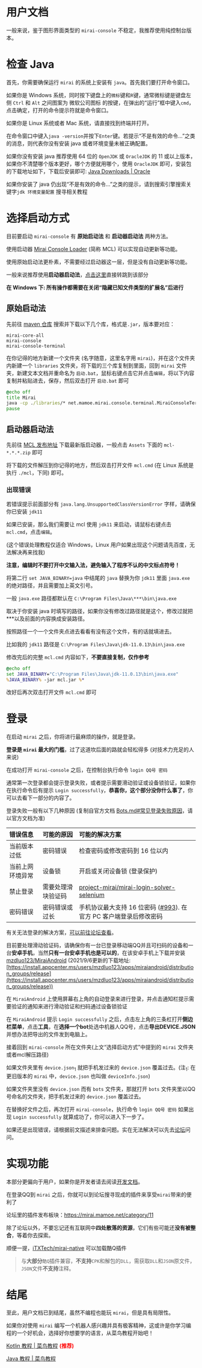 # 用户文档

一般来说，鉴于图形界面类型的 `mirai-console` 不稳定，我推荐使用纯控制台版本。

# 检查 Java

首先，你需要确保运行 `mirai` 的系统上安装有  `java`。首先我们要打开命令窗口。

如果你是 Windows 系统，同时按下键盘上的`微标`键和`R`键，通常微标键是键盘左侧 `Ctrl` 和 `Alt` 之间图案为 微软公司图标 的按键，在弹出的“运行”框中键入`cmd`，点击确定，打开的命令提示符就是命令窗口。

如果你是 Linux 系统或者 Mac 系统，请直接找到终端并打开。

在命令窗口中键入`java -version`并按下`Enter`键。若提示“不是有效的命令…”之类的消息，则代表你没有安装 java 或者环境变量未被正确配置。

如果你没有安装 java 推荐使用 64 位的 `OpenJDK` 或 `OracleJDK` 的 11 或以上版本，如果你不清楚哪个版本更好，哪个方便就用哪个，使用 `OracleJDK` 即可，安装包的下载地址如下，下载后安装即可: [Java Downloads | Oracle](https://www.oracle.com/java/technologies/downloads/#java11-windows)

如果你安装了 java 仍出现“不是有效的命令…”之类的提示，请到搜索引擎搜索关键字`jdk 环境变量配置` 搜寻相关教程

# 选择启动方式

目前要启动 `mirai-console` 有 **原始启动法** 和 **启动器启动法** 两种方法。

使用启动器 [Mirai Console Loader](https://github.com/iTXTech/mirai-console-loader) (简称 MCL) 可以实现自动更新等功能。

使用原始启动法更朴素，不需要经过启动器这一层，但是没有自动更新等功能。

一般来说推荐使用**启动器启动法**，[点击这里](#启动器启动法)直接转跳到该部分

**在 Windows 下: 所有操作都需要在关闭“隐藏已知文件类型的扩展名”后进行**

## 原始启动法

先前往 [maven 仓库](https://mvnrepository.com/) 搜索并下载以下几个库，格式是`.jar`，版本要对应：

```
mirai-core-all
mirai-console
mirai-console-terminal
```

在你记得的地方新建一个文件夹 (名字随意，这里名字用 `mirai`)，并在这个文件夹内新建一个 `libraries` 文件夹，将下载的三个库复制到里面，回到 `mirai` 文件夹，新建文本文档并重命名为 `启动.bat`，鼠标右键点击它并点击`编辑`，将以下内容复制并粘贴进去，保存，然后双击打开 `启动.bat` 即可

```bat
@echo off
title Mirai
java -cp ./libraries/* net.mamoe.mirai.console.terminal.MiraiConsoleTerminalLoader
pause
```

## 启动器启动法

先前往 [MCL 发布地址](https://github.com/iTXTech/mirai-console-loader/releases) 下载最新版启动器，一般点击 `Assets` 下面的 `mcl-*.*.*.zip` 即可

将下载的文件解压到你记得的地方，然后双击打开文件 `mcl.cmd` (在 Linux 系统是 执行 `./mcl`，下同) 即可。

### 出现错误

若错误提示前面部分有 `java.lang.UnsupportedClassVersionError` 字样，请确保你已安装 `jdk11`

如果已安装，那么我们需要让 mcl 使用 `jdk11` 来启动，请鼠标右键点击 `mcl.cmd`，点击`编辑`。

(这个错误处理教程仅适合 Windows，Linux 用户如果出现这个问题请先百度，无法解决再来找我)

**注意，编辑时不要打开中文输入法，避免输入了程序不认的中文标点符号！**

将第二行 `set JAVA_BINARY=java` 中结尾的 `java` 替换为你 `jdk11` 里面 `java.exe` 的绝对路径，并且需要加上英文引号。

一般 `java.exe` 路径都默认在 `C:\Program Files\Java\***\bin\java.exe`

取决于你安装 java 时填写的路径，如果你没有修改过路径就是这个，修改过就把***以及前面的内容换成安装路径。

按照路径一个一个文件夹点进去看看有没有这个文件，有的话就填进去。

比如我的 `jdk11` 路径是 `C:\Program Files\Java\jdk-11.0.13\bin\java.exe`

修改完后的完整 `mcl.cmd` 内容如下，**不要直接复制，仅作参考**

```bat
@echo off
set JAVA_BINARY="C:\Program Files\Java\jdk-11.0.13\bin\java.exe"
%JAVA_BINARY% -jar mcl.jar %*
```

改好后再次双击打开文件 `mcl.cmd` 即可

# 登录

在启动 `mirai` 之后，你将进行最麻烦的操作，就是登录。

**登录是 `mirai` 最大的门槛**，过了这道坎后面的路就会轻松得多 (对技术力充足的人来说)

在成功打开 `mirai-console` 之后，在控制台执行命令 `login QQ号 密码`

通常第一次登录都会提示登录失败，或者提示需要滑动验证或设备锁验证，如果你在执行命令后有提示 `Login successfully`，**恭喜你，这个部分没你什么事了**，你可以去看下一部分的内容了。

登录失败一般有以下几种原因 (复制自官方文档 [Bots.md#常见登录失败原因](https://github.com/mamoe/mirai/blob/dev/docs/Bots.md#常见登录失败原因)，请以官方文档为准)

| 错误信息         | 可能的原因         | 可能的解决方案                                               |
| :--------------- | :----------------- | :----------------------------------------------------------- |
| 当前版本过低     | 密码错误           | 检查密码或修改密码到 16 位以内                               |
| 当前上网环境异常 | 设备锁             | 开启或关闭设备锁 (登录保护)                                  |
| 禁止登录         | 需要处理滑块验证码 | [project-mirai/mirai-login-solver-selenium](https://github.com/project-mirai/mirai-login-solver-selenium) |
| 密码错误         | 密码错误或过长     | 手机协议最大支持 16 位密码 ([#993](https://github.com/mamoe/mirai/discussions/993 )). 在官方 PC 客户端登录后修改密码 |

有关无法登录的解决方案，[可以前往论坛查看](https://mirai.mamoe.net/topic/223)。

目前要处理滑动验证码，请确保你有一台已登录移动端QQ并且可扫码的设备和一台**安卓手机**，当然**只有一台安卓手机也是可以的**，在该安卓手机上下载并安装 [mzdluo123/MiraiAndroid](https://github.com/mzdluo123/MiraiAndroid) (2021/9/6更新的下载地址: [https://install.appcenter.ms/users/mzdluo123/apps/miraiandroid/distribution_groups/release](https://install.appcenter.ms/users/mzdluo123/apps/miraiandroid/distribution_groups/release))

在 `MiraiAndroid` 上使用屏幕右上角的自动登录来进行登录，并点击通知栏提示需要验证的通知来进行滑动验证和扫码通过设备锁验证

在 `MiraiAndroid` 提示 `Login successfully` 之后，点击左上角的三条杠打开**侧边栏菜单**，点击**工具**，在**选择一个bot**处选中机器人QQ号，点击**导出DEVICE.JSON**并想办法把导出的文件发到电脑上。

接着回到 `mirai-console` 所在文件夹(上文“选择启动方式”中提到的 `mirai` 文件夹或者mcl解压路径)

如果文件夹里有 `device.json`<sub>1</sub> 就把手机发过来的 `device.json` 覆盖过去。(注<sub>1</sub>: 在更旧版本的 `mirai` 中，`device.json` 也叫做 `deviceInfo.json`)

如果文件夹里没有 `device.json` 而有 `bots` 文件夹，那就打开 `bots` 文件夹里以QQ号命名的文件夹，把手机发过来的 `device.json` 覆盖过去。

在替换好文件之后，再次打开 `mirai-console`，执行命令 `login QQ号 密码` 如果出现 `Login successfully` 就算成功了，你可以进入下一步了。

如果还是出现错误，请根据前文描述来排查问题。实在无法解决可以先去[论坛](https://mirai.mamoe.net/)问问。

# 实现功能

本部分更偏向于用户，如果你是开发者请去阅读[开发文档](dev.md)。

在登录QQ到 `mirai` 之后，你就可以到论坛搜寻现成的插件来享受`mirai`带来的便利了

论坛里的插件发布板块：https://mirai.mamoe.net/category/11

除了论坛以外，不要忘记还有互联网中**四处散落的资源**，它们有些可能还**没有被整合**，等着你去探索。

顺便一提，[iTXTech/mirai-native](https://github.com/iTXTech/mirai-native) 可以加载酷Q插件

> 与**大部分**`酷Q`插件兼容，**不支持**`CPK`和解包的`DLL`，需获取`DLL`和`JSON`原文件，`JSON`文件**不支持**注释。

# 结尾

至此，用户文档已到结尾，虽然不编程也能玩 `mirai`，但是具有局限性。

如果你对使用 `mirai` 编写一个机器人感兴趣并具有极客精神，这或许是你学习编程的一个好机会，选择好你想要学的语言，从菜鸟教程开始吧！

[Kotlin 教程 | 菜鸟教程](https://www.runoob.com/kotlin/kotlin-tutorial.html) **<font color=#FF0000>(推荐)</font>**

[Java 教程 | 菜鸟教程](https://www.runoob.com/java/java-tutorial.html)

